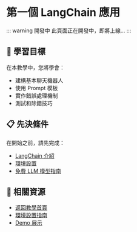 # 第一個 LangChain 應用

::: warning 開發中
此頁面正在開發中，即將上線...
:::

## 🚀 學習目標

在本教學中，您將學會：

- 建構基本聊天機器人
- 使用 Prompt 模板
- 實作錯誤處理機制
- 測試和除錯技巧

## 📋 先決條件

在開始之前，請先完成：

- [LangChain 介紹](/tutorials/introduction)
- [環境設置](/tutorials/setup)
- [免費 LLM 模型指南](/tutorials/free-llm-models)

## 🔗 相關資源

- [返回教學首頁](/tutorials/)
- [環境設置指南](/tutorials/setup)
- [Demo 展示](/demos/)